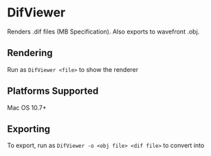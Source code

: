 DifViewer
=========

Renders .dif files (MB Specification). Also exports to wavefront .obj.

Rendering
---------

Run as `DifViewer <file>` to show the renderer

Platforms Supported
-------------------

Mac OS 10.7+

Exporting
---------

To export, run as `DifViewer -o <obj file> <dif file>` to convert <dif file> into <obj file>
